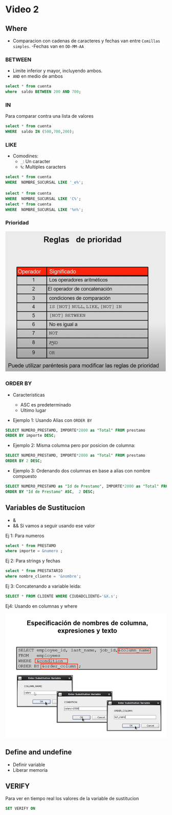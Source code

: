 # Video 2

## Where
-  Comparacion con cadenas de caracteres y fechas van entre ```Comillas simples```.
-Fechas van en ```DD-MM-AA```

### BETWEEN
- Limite inferior y mayor, incluyendo ambos.
- ```AND``` en medio de ambos

```sql
select * from cuenta
where  saldo BETWEEN 200 AND 700;
```

### IN

Para comparar contra una lista de valores
```sql
select * from cuenta
WHERE  saldo IN (500,700,200);
```

### LIKE

- Comodines:
  - ```_```: Un caracter
  - ```%```: Multiples caracters

```sql
select * from cuenta
WHERE  NOMBRE_SUCURSAL LIKE '_e%';

select * from cuenta
WHERE  NOMBRE_SUCURSAL LIKE 'C%';
select * from cuenta
WHERE  NOMBRE_SUCURSAL LIKE '%n%';
```


### Prioridad
![](imagenes/prioridad.png)


### ORDER BY
- Caracteristicas
  - ASC es predeterminado
  - Ultimo lugar

- Ejemplo 1: Usando Alias con ```ORDER BY```

```sql
SELECT NUMERO_PRESTAMO, IMPORTE*2000 as "Total" FROM prestamo 
ORDER BY importe DESC;
```

- Ejemplo 2: Misma columna pero por posicion de columna:

```sql
SELECT NUMERO_PRESTAMO, IMPORTE*2000 as "Total" FROM prestamo 
ORDER BY 2 DESC;
```

- Ejemplo 3: Ordenando dos columnas en base a alias con nombre compuesto

```sql
SELECT NUMERO_PRESTAMO as "Id de Prestamo", IMPORTE*2000 as "Total" FROM prestamo 
ORDER BY "Id de Prestamo" ASC,  2 DESC;
```

## Variables de Sustitucion

- &
- && Si vamos a seguir usando ese valor

Ej 1: Para numeros
```sql
select * from PRESTAMO
where importe = &numero ;
```

Ej 2: Para strings y fechas

```sql
select * from PRESTATARIO
where nombre_cliente = '&nombre';
```
Ej 3: Concatenando a variable leida:

```sql
SELECT * FROM CLIENTE WHERE CIUDADCLIENTE='&X.s';
```

Ej4: Usando en columnas y where

![](imagenes/sustitucion.jpg)

## Define and undefine

- Definir variable
- Liberar memoria

## VERIFY
Para ver en tiempo real los valores de la variable de sustitucion

```sql
SET VERIFY ON

```
